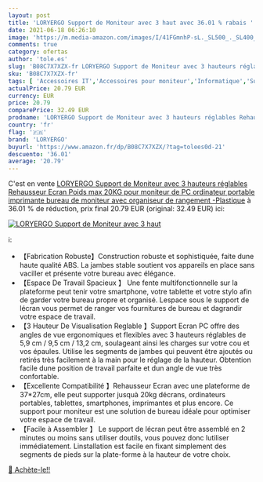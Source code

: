 ```yaml
---
layout: post
title: 'LORYERGO Support de Moniteur avec 3 haut avec 36.01 % rabais '
date: 2021-06-18 06:26:10
image: 'https://m.media-amazon.com/images/I/41FGmnhP-sL._SL500_._SL400_.jpg'
comments: true
category: ofertas
author: 'tole.es'
slug: 'B08C7X7XZX-fr LORYERGO Support de Moniteur avec 3 hauteurs réglables...'
sku: 'B08C7X7XZX-fr'
tags: [ 'Accessoires IT','Accessoires pour moniteur','Informatique','Supports et rehausseurs décran','loryergo', ]
actualPrice: 20.79 EUR
currency: EUR
price: 20.79
comparePrice: 32.49 EUR
prodname: 'LORYERGO Support de Moniteur avec 3 hauteurs réglables Rehausseur Ecran Poids max 20KG pour moniteur de PC ordinateur portable imprimante bureau de moniteur avec organiseur de rangement -Plastique'
country: 'fr'
flag: '🇫🇷'
brand: 'LORYERGO'
buyurl: 'https://www.amazon.fr/dp/B08C7X7XZX/?tag=tolees0d-21'
descuento: '36.01'
average: '20.79'
---
```


C'est en vente [LORYERGO Support de Moniteur avec 3 hauteurs réglables Rehausseur Ecran Poids max 20KG pour moniteur de PC ordinateur portable imprimante bureau de moniteur avec organiseur de rangement -Plastique](https://www.amazon.fr/dp/B08C7X7XZX/?tag=tolees0d-21)  à  36.01 % de réduction, prix final  20.79 EUR (original: 32.49 EUR) ici:

[![LORYERGO Support de Moniteur avec 3 haut](https://m.media-amazon.com/images/I/41FGmnhP-sL._SL500_._SL400_.jpg)](https://www.amazon.fr/dp/B08C7X7XZX/?tag=tolees0d-21)

ℹ️:

- 【Fabrication Robuste】Construction robuste et sophistiquée, faite dune haute qualité ABS. La jambes stable soutient vos appareils en place sans vaciller et présente votre bureau avec élégance.
- 【Espace De Travail Spacieux 】 Une fente multifonctionnelle sur la plateforme peut tenir votre smartphone, votre tablette et votre stylo afin de garder votre bureau propre et organisé. Lespace sous le support de lécran vous permet de ranger vos fournitures de bureau et dagrandir votre espace de travail.
- 【3 Hauteur De Visualisation Reglable 】Support Ecran PC offre des angles de vue ergonomiques et flexibles avec 3 hauteurs réglables de 5,9 cm / 9,5 cm / 13,2 cm, soulageant ainsi les charges sur votre cou et vos épaules. Utilise les segments de jambes qui peuvent être ajoutés ou retirés très facilement à la main pour le réglage de la hauteur. Obtention facile dune position de travail parfaite et dun angle de vue très confortable.
- 【Excellente Compatibilité 】Rehausseur Ecran avec une plateforme de 37*27cm, elle peut supporter jusquà 20kg décrans, ordinateurs portables, tablettes, smartphones, imprimantes et plus encore. Ce support pour moniteur est une solution de bureau idéale pour optimiser votre espace de travail.
- 【Facile à Assembler 】 Le support de lécran peut être assemblé en 2 minutes ou moins sans utiliser doutils, vous pouvez donc lutiliser immédiatement. Linstallation est facile en fixant simplement des segments de pieds sur la plate-forme à la hauteur de votre choix.

[🛒 Achète-le!!](https://www.amazon.fr/dp/B08C7X7XZX/?tag=tolees0d-21)
